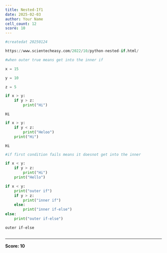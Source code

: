 ```yaml
---
title: Nested-If1
date: 2025-02-03
author: Your Name
cell_count: 12
score: 10
---
```


```python
#createdat 20250124
```


```python
https://www.scientecheasy.com/2022/10/python-nested-if.html/
```


```python
#when outer true means get into the inner if
```


```python
x = 15
```


```python
y = 10
```


```python
z = 5
```


```python
if x > y:
    if y > z:
        print("Hi")
```

    Hi



```python
if x > y:
    if y < z:
        print("Heloo")
    print("Hi")
```

    Hi



```python
#if first condition fails means it doesnot get into the inner 
```


```python
if x < y:
    if y > z:
        print("Hi")
    print("Hello")
```


```python
if x < y:
    print("outer if")
    if y > z:
        print("inner if")
    else:
        print("inner if-else")
else:
    print("outer if-else")
```

    outer if-else



```python

```


---
**Score: 10**